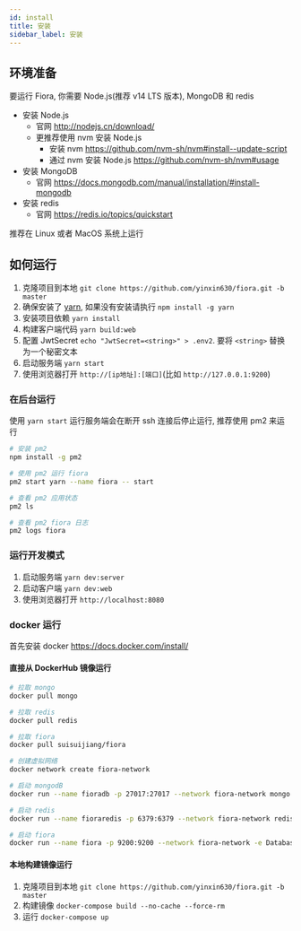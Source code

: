 ```yaml
---
id: install
title: 安装
sidebar_label: 安装
---
```


## 环境准备

要运行 Fiora, 你需要 Node.js(推荐 v14 LTS 版本), MongoDB 和 redis

-   安装 Node.js
    -   官网 <http://nodejs.cn/download/>
    -   更推荐使用 nvm 安装 Node.js
        -   安装 nvm <https://github.com/nvm-sh/nvm#install--update-script>
        -   通过 nvm 安装 Node.js <https://github.com/nvm-sh/nvm#usage>
-   安装 MongoDB
    -   官网 <https://docs.mongodb.com/manual/installation/#install-mongodb>
-   安装 redis
    -   官网 <https://redis.io/topics/quickstart>

推荐在 Linux 或者 MacOS 系统上运行

## 如何运行

1. 克隆项目到本地 `git clone https://github.com/yinxin630/fiora.git -b master`
2. 确保安装了 [yarn](https://www.npmjs.com/package/yarn), 如果没有安装请执行 `npm install -g yarn`
3. 安装项目依赖 `yarn install`
4. 构建客户端代码 `yarn build:web`
5. 配置 JwtSecret `echo "JwtSecret=<string>" > .env2`. 要将 `<string>` 替换为一个秘密文本
6. 启动服务端 `yarn start`
7. 使用浏览器打开 `http://[ip地址]:[端口]`(比如 `http://127.0.0.1:9200`)

### 在后台运行

使用 `yarn start` 运行服务端会在断开 ssh 连接后停止运行, 推荐使用 pm2 来运行

```bash
# 安装 pm2
npm install -g pm2

# 使用 pm2 运行 fiora
pm2 start yarn --name fiora -- start

# 查看 pm2 应用状态
pm2 ls

# 查看 pm2 fiora 日志
pm2 logs fiora
```

### 运行开发模式

1. 启动服务端 `yarn dev:server`
2. 启动客户端 `yarn dev:web`
3. 使用浏览器打开 `http://localhost:8080`

### docker 运行

首先安装 docker <https://docs.docker.com/install/>

#### 直接从 DockerHub 镜像运行

```bash
# 拉取 mongo
docker pull mongo

# 拉取 redis
docker pull redis

# 拉取 fiora
docker pull suisuijiang/fiora

# 创建虚拟网络
docker network create fiora-network

# 启动 mongodB
docker run --name fioradb -p 27017:27017 --network fiora-network mongo

# 启动 redis
docker run --name fioraredis -p 6379:6379 --network fiora-network redis

# 启动 fiora
docker run --name fiora -p 9200:9200 --network fiora-network -e Database=mongodb://fioradb:27017/fiora -e RedisHost=fioraredis suisuijiang/fiora
```

#### 本地构建镜像运行

1. 克隆项目到本地 `git clone https://github.com/yinxin630/fiora.git -b master`
2. 构建镜像 `docker-compose build --no-cache --force-rm`
3. 运行 `docker-compose up`
